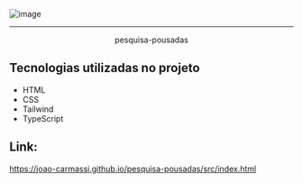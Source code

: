 ![image](https://github.com/user-attachments/assets/4868cf9e-f5a0-45d1-a6b2-d1d39beafa60)

<hr>

<p align="center">pesquisa-pousadas</p>

## Tecnologias utilizadas no projeto
* HTML
* CSS
* Tailwind
* TypeScript

## Link:
https://joao-carmassi.github.io/pesquisa-pousadas/src/index.html
